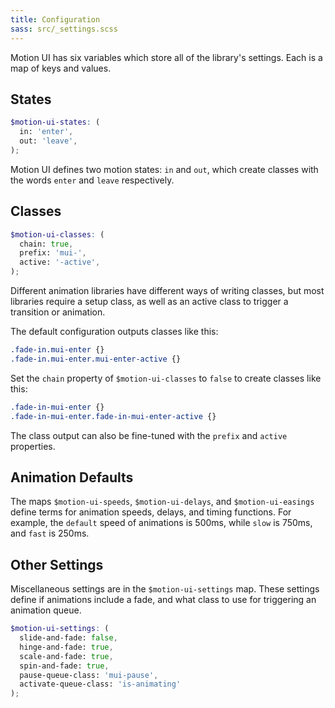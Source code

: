 ```yaml
---
title: Configuration
sass: src/_settings.scss
---
```


Motion UI has six variables which store all of the library's settings. Each is a map of keys and values.

## States

```scss
$motion-ui-states: (
  in: 'enter',
  out: 'leave',
);
```

Motion UI defines two motion states: `in` and `out`, which create classes with the words `enter` and `leave` respectively.

## Classes

```scss
$motion-ui-classes: (
  chain: true,
  prefix: 'mui-',
  active: '-active',
);
```

Different animation libraries have different ways of writing classes, but most libraries require a setup class, as well as an active class to trigger a transition or animation.

The default configuration outputs classes like this:

```css
.fade-in.mui-enter {}
.fade-in.mui-enter.mui-enter-active {}
```

Set the `chain` property of `$motion-ui-classes` to `false` to create classes like this:

```css
.fade-in-mui-enter {}
.fade-in-mui-enter.fade-in-mui-enter-active {}
```

The class output can also be fine-tuned with the `prefix` and `active` properties.

## Animation Defaults

The maps `$motion-ui-speeds`, `$motion-ui-delays`, and `$motion-ui-easings` define terms for animation speeds, delays, and timing functions. For example, the `default` speed of animations is 500ms, while `slow` is 750ms, and `fast` is 250ms.

## Other Settings

Miscellaneous settings are in the `$motion-ui-settings` map. These settings define if animations include a fade, and what class to use for triggering an animation queue.

```scss
$motion-ui-settings: (
  slide-and-fade: false,
  hinge-and-fade: true,
  scale-and-fade: true,
  spin-and-fade: true,
  pause-queue-class: 'mui-pause',
  activate-queue-class: 'is-animating'
);
```
